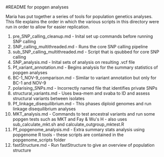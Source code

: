 #README for popgen analyses


Maria has put together a series of tools for population genetics analyses. This file explains the order in which the various scripts in this directory were run in order to allow for easier replication.

1. pre_SNP_calling_cleanup.md - Inital set up commands before running SNP calling
2. SNP_calling_multithreaded.md - Runs the core SNP calling pipeline
3. sub_SNP_calling_multithreaded.md - Script that is qsubbed for core SNP calling
4. SNP_analysis.md - Inital sets of analysis on resulting .vcf file
5. Pf_variant_annotation.md - Begins analysis for the summary statistics of popgen analyses
6. BC-1_NOV-9_comparison.md - Similar to variant annotation but only for BC-1 and NOV-9
7. polarising_SNPs.md - Incorrectly named file that identifies private SNPs
8. structural_variants.md - Uses bwa-mem and svaba to ID and assess structural variants between isolates
9. Pf_linkage_disequilibrium.md - This phases diploid genomes and run linkage disequilibrium analyses
10. MKT_analysis.md - Commands to test ancestral variants and run some popgen tests such as MKT and Fay & Wu's H - also uses sub_calculate_mkt.sh and calculate_outgroup_mktest.R
11. Pf_popgenome_analysis.md - Extra summary stats analysis using popgenome R tools - these scripts are contained in the popgenome_scripts folder
12. fastStructure.md - Run fastStructure to give an overview of population structure
